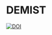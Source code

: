 DEMIST
======

[![DOI](https://zenodo.org/badge/113608389.svg)](https://zenodo.org/badge/latestdoi/113608389)

